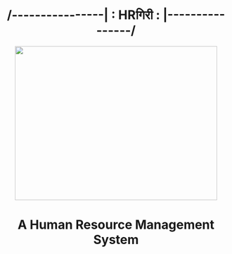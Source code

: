 #  <h1 align="center">/----------------| : HRगिरी : |----------------/</h1>
<p align="center">
  <img width="460" height="350" src="https://github.com/aks-samanta/dainty-swim-1179/blob/main/HRgiri/src/com/hrgiri/images/HR.png">
</p>
  <h1 align="center"> A Human Resource Management System </h1?

